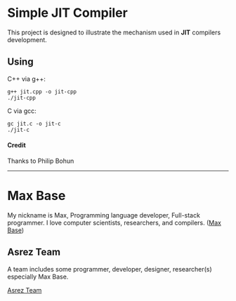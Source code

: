 # Simple JIT Compiler

This project is designed to illustrate the mechanism used in **JIT** compilers development.

## Using

C++ via g++:

```
g++ jit.cpp -o jit-cpp
./jit-cpp
```

C via gcc:

```
gc jit.c -o jit-c
./jit-c
```

#### Credit

Thanks to Philip Bohun

---------

# Max Base

My nickname is Max, Programming language developer, Full-stack programmer. I love computer scientists, researchers, and compilers. ([Max Base](https://maxbase.org/))

## Asrez Team

A team includes some programmer, developer, designer, researcher(s) especially Max Base.

[Asrez Team](https://www.asrez.com/)
